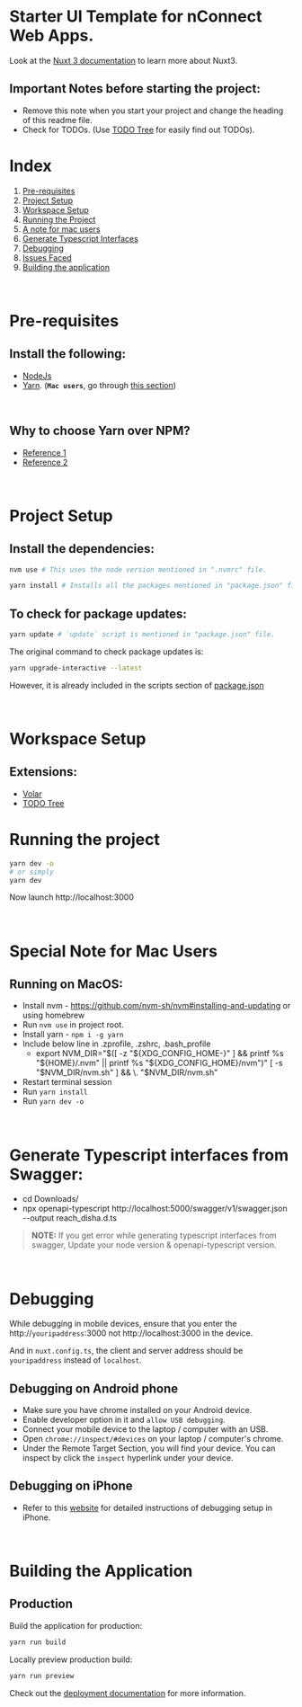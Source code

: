 # Starter UI Template for nConnect Web Apps.

Look at the [Nuxt 3 documentation](https://nuxt.com/docs/getting-started/introduction) to learn more about Nuxt3.

## Important Notes before starting the project:
- Remove this note when you start your project and change the heading of this readme file.
- Check for TODOs. (Use [TODO Tree](https://marketplace.visualstudio.com/items?itemName=Gruntfuggly.todo-tree) for easily find out TODOs).

# Index

1. [Pre-requisites](#pre-requisites)
2. [Project Setup](#project-setup)
3. [Workspace Setup](#workspace-setup)
3. [Running the Project](#running-the-project)
4. [A note for mac users](#special-note-for-mac-users)
5. [Generate Typescript Interfaces](#generate-typescript-interfaces-from-swagger)
6. [Debugging](#debugging)
7. [Issues Faced](https://ooud5deirh.larksuite.com/sheets/shtusgftucIXWWFHqxyZ7TUDcXb)
8. [Building the application](#building-the-application)

<br />

# Pre-requisites

## Install the following:

- [NodeJs](https://nodejs.org/en/download)
- [Yarn](https://classic.yarnpkg.com/en/docs/install#mac-stable). (**`Mac users`**, go through [this section](#running-on-macos))

<br />

## Why to choose **Yarn** over NPM?

- [Reference 1](https://www.imaginarycloud.com/blog/npm-vs-yarn-which-is-better/)
- [Reference 2](https://www.knowledgehut.com/blog/web-development/yarn-vs-npm)

<br>

# Project Setup

## Install the dependencies:

```bash
nvm use # This uses the node version mentioned in ".nvmrc" file.

yarn install # Installs all the packages mentioned in "package.json" file.
```

## To check for package updates:

```bash
yarn update # `update` script is mentioned in "package.json" file.
```

The original command to check package updates is:
```bash
yarn upgrade-interactive --latest
```

However, it is already included in the scripts section of [package.json](https://github.com/BunnyMan1/reach_disha_web/blob/main/package.json)

<br />

# Workspace Setup

## Extensions:
- [Volar](https://marketplace.visualstudio.com/items?itemName=Vue.volar)
- [TODO Tree](https://marketplace.visualstudio.com/items?itemName=Gruntfuggly.todo-tree)

# Running the project

```bash
yarn dev -o
# or simply
yarn dev
```

Now launch http://localhost:3000

<br />

# Special Note for Mac Users

## Running on MacOS:

- Install nvm - https://github.com/nvm-sh/nvm#installing-and-updating or using homebrew
- Run `nvm use` in project root.
- Install yarn - `npm i -g yarn`
- Include below line in .zprofile, .zshrc, .bash_profile
     - export NVM_DIR="$([ -z "${XDG_CONFIG_HOME-}" ] && printf %s "${HOME}/.nvm" || printf %s "${XDG_CONFIG_HOME}/nvm")" [ -s "$NVM_DIR/nvm.sh" ] && \. "$NVM_DIR/nvm.sh"
- Restart terminal session
- Run `yarn install`
- Run `yarn dev -o`

<br />

# Generate Typescript interfaces from Swagger:

- cd Downloads/
- npx openapi-typescript http://localhost:5000/swagger/v1/swagger.json --output reach_disha.d.ts

> **NOTE:** If you get error while generating typescript interfaces from swagger, Update your node version & openapi-typescript version.

<br />

# Debugging

While debugging in mobile devices, ensure that you enter the http://`youripaddress`:3000 not http://localhost:3000 in the device.

And in `nuxt.config.ts`, the client and server address should be `youripaddress` instead of `localhost`.

## Debugging on Android phone

- Make sure you have chrome installed on your Android device.
- Enable developer option in it and `allow USB debugging`.
- Connect your mobile device to the laptop / computer with an USB.
- Open `chrome://inspect/#devices` on your laptop / computer's chrome.
- Under the Remote Target Section, you will find your device. You can inspect by click the `inspect` hyperlink under your device.

## Debugging on iPhone

- Refer to this [website](https://www.lifewire.com/activate-the-debug-console-in-safari-445798#:~:text=Connect%20Your%20iOS%20Device%20to%20Safari%20on%20a%20Mac&̌text=Select%20the%20Show%20Develop%20menu,debug%20console%20for%20that%20site) for detailed instructions of debugging setup in iPhone.

<br />

# Building the Application

## Production

Build the application for production:

```bash
yarn run build
```

Locally preview production build:

```bash
yarn run preview
```

Check out the [deployment documentation](https://nuxt.com/docs/getting-started/deployment) for more information.
